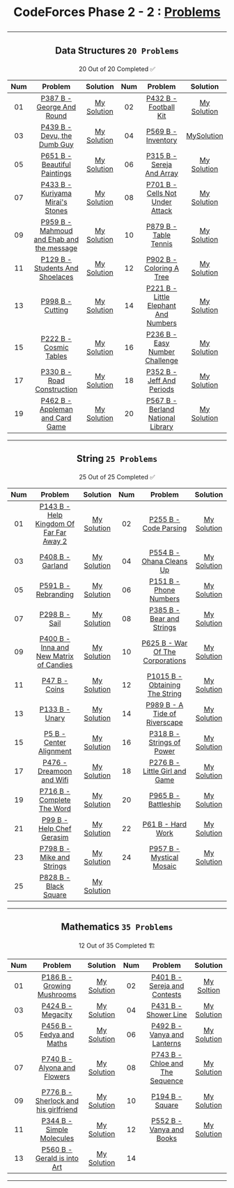 # <p align="center">CodeForces Phase 2 - 2 : [Problems](https://github.com/cs-MohamedAyman/Problem-Solving-Training/tree/master/level-2/codeforces/phase-2-2)</p>
***

<!--
✅ *Problem * - [Problem Link]() - [My Solution]()
🏗️
|PA|[]()|[My Solution]()|PB|[]()|[My Solution]()|
-->

## <p align="center"> Data Structures `20 Problems` </p>
<p align="center"> 20 Out of 20 Completed ✅</p>

|**Num**|**Problem**|**Solution**|**Num**|**Problem**|**Solution**|
|:----:|:----:|:----:|:----:|:----:|:----:|
|01|[P387 B - George And Round](https://codeforces.com/problemset/problem/387/B)|[My Solution](https://github.com/GeorgeBeshay/ProblemSolving/blob/main/CF_Phase_2_2/Data_Structure/P387B_GeorgeAndRound.java)|02|[P432 B - Football Kit](https://codeforces.com/problemset/problem/432/B)|[My Solution](https://github.com/GeorgeBeshay/ProblemSolving/blob/main/CF_Phase_2_2/Data_Structure/P432B_FootballKit.java)|
|03|[P439 B - Devu, the Dumb Guy](https://codeforces.com/contest/439/problem/B)|[My Solution](https://github.com/GeorgeBeshay/ProblemSolving/blob/main/CF_Phase_2_2/Data_Structure/P439B_DevuTheDumbGuy.java)|04|[P569 B - Inventory](https://codeforces.com/contest/569/problem/B)|[MySolution](https://github.com/GeorgeBeshay/ProblemSolving/blob/main/CF_Phase_2_2/Data_Structure/P569B_Inventory.java)|
|05|[P651 B - Beautiful Paintings](https://codeforces.com/problemset/problem/651/B)|[My Solution](https://github.com/GeorgeBeshay/ProblemSolving/blob/main/CF_Phase_2_2/Data_Structure/P651B_BeautifulPaintings.py)|06|[P315 B - Sereja And Array](https://codeforces.com/problemset/problem/315/B)|[My Solution](https://github.com/GeorgeBeshay/ProblemSolving/blob/main/CF_Phase_2_2/Data_Structure/P315B_SerejaAndArray.java)|
|07|[P433 B - Kuriyama Mirai's Stones](https://codeforces.com/problemset/problem/433/B)|[My Solution](https://github.com/GeorgeBeshay/ProblemSolving/blob/main/CF_Phase_2_2/Data_Structure/P433B_KuriyamaMirasStones.py)|08|[P701 B - Cells Not Under Attack](https://codeforces.com/problemset/problem/701/B)|[My Solution](https://github.com/GeorgeBeshay/ProblemSolving/blob/main/CF_Phase_2_2/Data_Structure/P701B_CellsNotUnderAttack.py)|
|09|[P959 B - Mahmoud and Ehab and the message](https://codeforces.com/problemset/problem/959/B)|[My Solution](https://github.com/GeorgeBeshay/ProblemSolving/blob/main/CF_Phase_2_2/Data_Structure/P959B_MahmoudAndEhabAndTheMessage.py)|10|[P879 B - Table Tennis](https://codeforces.com/problemset/problem/879/B)|[My Solution](https://github.com/GeorgeBeshay/ProblemSolving/blob/main/CF_Phase_2_2/Data_Structure/P879B_TableTennis.py)|
|11|[P129 B - Students And Shoelaces](https://codeforces.com/contest/129/problem/B)|[My Solution](https://github.com/GeorgeBeshay/ProblemSolving/blob/main/CF_Phase_2_2/Data_Structure/P129B_StudentsAndShoeLaces.py)|12|[P902 B - Coloring A Tree](https://codeforces.com/contest/902/problem/B)|[My Solution](https://github.com/GeorgeBeshay/ProblemSolving/blob/main/CF_Phase_2_2/Data_Structure/P902B_ColoringATree.java)|
|13|[P998 B - Cutting](https://codeforces.com/contest/998/problem/B)|[My Solution](https://github.com/GeorgeBeshay/ProblemSolving/blob/main/CF_Phase_2_2/Data_Structure/P998B_Cutting.py)|14|[P221 B - Little Elephant And Numbers](https://codeforces.com/contest/221/problem/B)|[My Solution](https://github.com/GeorgeBeshay/ProblemSolving/blob/main/CF_Phase_2_2/Data_Structure/P221B_LittleElephantAndNumbers.py)|
|15|[P222 B - Cosmic Tables](https://codeforces.com/contest/222/problem/B)|[My Solution](https://github.com/GeorgeBeshay/ProblemSolving/blob/main/CF_Phase_2_2/Data_Structure/P222B_CosmicTables.cpp)|16|[P236 B - Easy Number Challenge](https://codeforces.com/contest/236/problem/B)|[My Solution](https://github.com/GeorgeBeshay/ProblemSolving/blob/main/CF_Phase_2_2/Data_Structure/P236B_EasyNumberChallenge.cpp)|
|17|[P330 B - Road Construction](https://codeforces.com/problemset/problem/330/B)|[My Solution](https://github.com/GeorgeBeshay/ProblemSolving/blob/main/CF_Phase_2_2/Data_Structure/P330B_RoadConstruction.java)|18|[P352 B - Jeff And Periods](https://codeforces.com/problemset/problem/352/B)|[My Solution](https://github.com/GeorgeBeshay/ProblemSolving/blob/main/CF_Phase_2_2/Data_Structure/P352B_JeffAndPeriods.cpp)|
|19|[P462 B - Appleman and Card Game](https://codeforces.com/contest/462/problem/B)|[My Solution](https://github.com/GeorgeBeshay/ProblemSolving/blob/main/CF_Phase_2_2/Data_Structure/P462B_ApplemanAndCardGame.cpp)|20|[P567 B - Berland National Library](https://codeforces.com/problemset/problem/567/B)|[My Solution](https://github.com/GeorgeBeshay/ProblemSolving/blob/main/CF_Phase_2_2/Data_Structure/P567B_BerlandNationalLibrary.java)|
***
## <p align="center"> String `25 Problems` </p>
<p align="center"> 25 Out of 25 Completed ✅</p>

|**Num**|**Problem**|**Solution**|**Num**|**Problem**|**Solution**|
|:----:|:----:|:----:|:----:|:----:|:----:|
|01|[P143 B - Help Kingdom Of Far Far Away 2](https://codeforces.com/problemset/problem/143/B)|[My Solution](https://github.com/GeorgeBeshay/ProblemSolving/blob/main/CF_Phase_2_2/String/P143B_HelpKingdomOfFarFarAway2.py)|02|[P255 B - Code Parsing](https://codeforces.com/contest/255/problem/B)|[My Solution](https://github.com/GeorgeBeshay/ProblemSolving/blob/main/CF_Phase_2_2/String/P255B_CodeParsing.py)|
|03|[P408 B - Garland](https://codeforces.com/problemset/problem/408/B)|[My Solution](https://github.com/GeorgeBeshay/ProblemSolving/blob/main/CF_Phase_2_2/String/P408B_Garland.py)|04|[P554 B - Ohana Cleans Up](https://codeforces.com/problemset/problem/554/B)|[My Solution](https://github.com/GeorgeBeshay/ProblemSolving/blob/main/CF_Phase_2_2/String/P554B_OhanaCleansUp.py)|
|05|[P591 B - Rebranding](https://codeforces.com/contest/591/problem/B)|[My Solution](https://github.com/GeorgeBeshay/ProblemSolving/blob/main/CF_Phase_2_2/String/P591B_Rebranding.py)|06|[P151 B - Phone Numbers](https://codeforces.com/problemset/problem/151/B)|[My Solution](https://github.com/GeorgeBeshay/ProblemSolving/blob/main/CF_Phase_2_2/String/P151B_PhoneNumbers.java)|
|07|[P298 B - Sail](https://codeforces.com/problemset/problem/298/B)|[My Solution](https://github.com/GeorgeBeshay/ProblemSolving/blob/main/CF_Phase_2_2/String/P298B_Sail.java)|08|[P385 B - Bear and Strings](https://codeforces.com/contest/385/problem/B)|[My Solution](https://github.com/GeorgeBeshay/ProblemSolving/blob/main/CF_Phase_2_2/String/P385B_BearAndStrings.java)|
|09|[P400 B - Inna and New Matrix of Candies](https://codeforces.com/problemset/problem/400/B)|[My Solution](https://github.com/GeorgeBeshay/ProblemSolving/blob/main/CF_Phase_2_2/String/P400B_InnaAndNewMatrixOfCandies.java)|10|[P625 B - War Of The Corporations](https://codeforces.com/contest/625/problem/B)|[My Solution](https://github.com/GeorgeBeshay/ProblemSolving/blob/main/CF_Phase_2_2/String/P625B_WarOfTheCorporations.java)|
|11|[P47 B - Coins](https://codeforces.com/problemset/problem/47/B)|[My Solution](https://github.com/GeorgeBeshay/ProblemSolving/blob/main/CF_Phase_2_2/String/P47B_Coins.java)|12|[P1015 B - Obtaining The String](https://codeforces.com/contest/1015/problem/B)|[My Solution](https://github.com/GeorgeBeshay/ProblemSolving/blob/main/CF_Phase_2_2/String/P1015B_ObtainingTheString.java)|
|13|[P133 B - Unary](https://codeforces.com/contest/133/problem/B)|[My Solution](https://github.com/GeorgeBeshay/ProblemSolving/blob/main/CF_Phase_2_2/String/P133B_Unary.java)|14|[P989 B - A Tide of Riverscape](https://codeforces.com/contest/989/problem/B)|[My Solution](https://github.com/GeorgeBeshay/ProblemSolving/blob/main/CF_Phase_2_2/String/P989B_ATideOfRiverscape.java)|
|15|[P5 B - Center Alignment](https://codeforces.com/contest/5/problem/B)|[My Solution](https://github.com/GeorgeBeshay/ProblemSolving/blob/main/CF_Phase_2_2/String/P5B_CenterAlignment.cpp)|16|[P318 B - Strings of Power](https://codeforces.com/problemset/problem/318/B)|[My Solution](https://github.com/GeorgeBeshay/ProblemSolving/blob/main/CF_Phase_2_2/String/P318B_StringsOfPower.cpp)|
|17|[P476  - Dreamoon and Wifi](https://codeforces.com/contest/476/problem/B)|[My Solution](https://github.com/GeorgeBeshay/ProblemSolving/blob/main/CF_Phase_2_2/String/P476B_DreamoonAndWifi.cpp)|18|[P276 B - Little Girl and Game](https://codeforces.com/problemset/problem/276/B)|[My Solution](https://github.com/GeorgeBeshay/ProblemSolving/blob/main/CF_Phase_2_2/String/P276B_LittleGirlAndGame.cpp)|
|19|[P716 B - Complete The Word](https://codeforces.com/problemset/problem/716/B)|[My Solution](https://github.com/GeorgeBeshay/ProblemSolving/blob/main/CF_Phase_2_2/String/P716B_CompleteTheWord.cpp)|20|[P965 B - Battleship](https://codeforces.com/problemset/problem/965/B)|[My Solution](https://github.com/GeorgeBeshay/ProblemSolving/blob/main/CF_Phase_2_2/String/P965B_Battleship.cpp)|
|21|[P99 B - Help Chef Gerasim](https://codeforces.com/contest/99/problem/B)|[My Solution](https://github.com/GeorgeBeshay/ProblemSolving/blob/main/CF_Phase_2_2/String/P99B_HelpChefGerasim.cpp)|22|[P61 B - Hard Work](https://codeforces.com/problemset/problem/61/B)|[My Solution](https://github.com/GeorgeBeshay/ProblemSolving/blob/main/CF_Phase_2_2/String/P61B_HardWork.cpp)|
|23|[P798 B - Mike and Strings](https://codeforces.com/contest/798/problem/B)|[My Solution](https://github.com/GeorgeBeshay/ProblemSolving/blob/main/CF_Phase_2_2/String/P798B_MikeAndStrings.cpp)|24|[P957 B - Mystical Mosaic](https://codeforces.com/problemset/problem/957/B)|[My Solution](https://github.com/GeorgeBeshay/ProblemSolving/blob/main/CF_Phase_2_2/String/P957B_MysticalMosaic.cpp)|
|25|[P828 B - Black Square](https://codeforces.com/contest/828/problem/B)|[My Solution](https://github.com/GeorgeBeshay/ProblemSolving/blob/main/CF_Phase_2_2/String/P828B_BlackSquare.cpp)||[]()|[]()|
***
## <p align="center"> Mathematics `35 Problems` </p>
<p align="center"> 12 Out of 35 Completed 🏗️</p>

|**Num**|**Problem**|**Solution**|**Num**|**Problem**|**Solution**|
|:----:|:----:|:----:|:----:|:----:|:----:|
|01|[P186 B - Growing Mushrooms](https://codeforces.com/problemset/problem/186/B)|[My Solution](https://github.com/GeorgeBeshay/ProblemSolving/blob/main/CF_Phase_2_2/Mathematics/P186B_GrowingMushrooms.cpp)|02|[P401 B - Sereja and Contests](https://codeforces.com/contest/401/problem/B)|[My Soltion](https://github.com/GeorgeBeshay/ProblemSolving/blob/main/CF_Phase_2_2/Mathematics/P401B_SerejaAndContests.cpp)|
|03|[P424 B - Megacity](https://codeforces.com/problemset/problem/424/B)|[My Solution](https://github.com/GeorgeBeshay/ProblemSolving/blob/main/CF_Phase_2_2/Mathematics/P424B_Megacity.cpp)|04|[P431 B - Shower Line](https://codeforces.com/problemset/problem/431/B)|[My Solution](https://github.com/GeorgeBeshay/ProblemSolving/blob/main/CF_Phase_2_2/Mathematics/P431B_ShowerLine.cpp)|
|05|[P456 B - Fedya and Maths](https://codeforces.com/problemset/problem/456/B)|[My Solution](https://github.com/GeorgeBeshay/ProblemSolving/blob/main/CF_Phase_2_2/Mathematics/P456B_FedyaAndMaths.cpp)|06|[P492 B - Vanya and Lanterns](https://codeforces.com/problemset/problem/492/B)|[My Solution](https://github.com/GeorgeBeshay/ProblemSolving/blob/main/CF_Phase_2_2/Mathematics/P492B_VanyaAndLanterns.cpp)|
|07|[P740 B - Alyona and Flowers](https://codeforces.com/problemset/problem/740/B)|[My Solution](https://github.com/GeorgeBeshay/ProblemSolving/blob/main/CF_Phase_2_2/Mathematics/P740B_AlyonaAndFlowers.cpp)|08|[P743 B - Chloe and The Sequence](https://codeforces.com/contest/743/problem/B)|[My Solution](https://github.com/GeorgeBeshay/ProblemSolving/blob/main/CF_Phase_2_2/Mathematics/P743B_ChloeAndTheSequence.cpp)|
|09|[P776 B - Sherlock and his girlfriend](https://codeforces.com/contest/776/problem/B)|[My Solution](https://github.com/GeorgeBeshay/ProblemSolving/blob/main/CF_Phase_2_2/Mathematics/P776B_SherlockAndHisGirlfriend.cpp)|10|[P194 B - Square](https://codeforces.com/problemset/problem/194/B)|[My Solution](https://github.com/GeorgeBeshay/ProblemSolving/blob/main/CF_Phase_2_2/Mathematics/P194B_Square.cpp)|
|11|[P344 B - Simple Molecules](https://codeforces.com/problemset/problem/344/B)|[My Solution](https://github.com/GeorgeBeshay/ProblemSolving/blob/main/CF_Phase_2_2/Mathematics/P344B_SimpleMolecules.cpp)|12|[P552 B - Vanya and Books](https://codeforces.com/problemset/problem/552/B)|[My Solution](https://github.com/GeorgeBeshay/ProblemSolving/blob/main/CF_Phase_2_2/Mathematics/P552B_VanyaAndBooks.cpp)|
|13|[P560 B - Gerald is into Art](https://codeforces.com/contest/560/problem/B)|[My Solution](https://github.com/GeorgeBeshay/ProblemSolving/blob/main/CF_Phase_2_2/Mathematics/P560B_GeraldIsIntoArt.cpp)|14|[]()|[]()|
***
